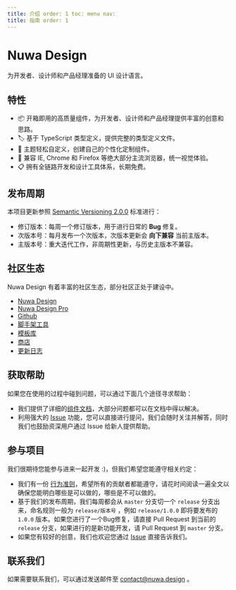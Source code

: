 ```yaml
---
title: 介绍 order: 1 toc: menu nav:
title: 指南 order: 1
---
```


# Nuwa Design

为开发者、设计师和产品经理准备的 UI 设计语言。

## 特性

- 📦 开箱即用的高质量组件，为开发者、设计师和产品经理提供丰富的创意和思路。
- 🏷 基于 TypeScript 类型定义，提供完整的类型定义文件。
- 🎨 主题轻松自定义，创建自己的个性化定制组件。
- 📡 兼容 IE, Chrome 和 Firefox 等绝大部分主流浏览器，统一视觉体验。
- 📋 拥有全链路开发和设计工具体系，长期免费。

## 发布周期

本项目更新参照 [Semantic Versioning 2.0.0](https://semver.org/) 标准进行：

- 修订版本：每周一个修订版本，用于进行日常的 **Bug** 修复。
- 次版本号：每月发布一个次版本，次版本更新会 **向下兼容** 当前主版本。
- 主版本号：重大迭代工作，非周期性更新，与历史主版本不兼容。

## 社区生态

Nuwa Design 有着丰富的社区生态，部分社区正处于建设中。

* [Nuwa Design](https://nuwa.design)
* [Nuwa Design Pro](https://pro.nuwa.design)
* [Github](https://github.com/nuwa-design)
* [脚手架工具](https://cli.nvwa.design)
* [模板库](https://template.nvwa.design)
* [商店](https://nuwa.store)
* [更新日志](https://github.com/nuwa-design/nuwa-design/releases)

## 获取帮助

如果您在使用的过程中碰到问题，可以通过下面几个途径寻求帮助：

* 我们提供了详细的[组件文档](https://shine.design/guide)，大部分问题都可以在文档中得以解决。
* 利用强大的 [Issue](https://github.com/nuwa-design/nuwa-design/issues) 功能，您可以直接进行提问，我们会随时关注并解答，同时我们也鼓励资深用户通过 Issue 给新人提供帮助。

## 参与项目

我们很期待您能参与进来一起开发 :)，但我们希望您能遵守相关约定：

* 我们有一份 [行为准则](./CODE_OF_CONDUCT.md)，希望所有的贡献者都能遵守，请花时间阅读一遍全文以确保您能明白哪些是可以做的，哪些是不可以做的。
* 基于我们的发布周期，我们每周都会从 `master` 分支切一个 `release` 分支出来，命名规则一般为 `release/版本号` ，例如 `release/1.0.0` 即将要发布的 `1.0.0`
  版本。如果您进行了一个Bug修复，请直接 Pull Request 到当前的 `release` 分支，如果进行的是新功能开发，请 Pull Request 到 `master` 分支。
* 如果您有较好的创意，我们也欢迎您通过 [Issue](https://github.com/nuwa-design/nuwa-design/issues) 直接告诉我们。

## 联系我们

如果需要联系我们，可以通过发送邮件至 [contact@nuwa.design](mailto:help@shine.design) 。

